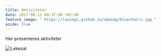 ```yaml
---
title: Aktiviteter
date: 2017-06-12 09:37:00 +02:00
feature_image: " https://lassegs.github.io/obmimg/bluechairs.jpg "
aside: true
---
```


Her presenteres aktiviteter

![Lekesal](https://lassegs.github.io/obmimg/IMG_3333.jpg)